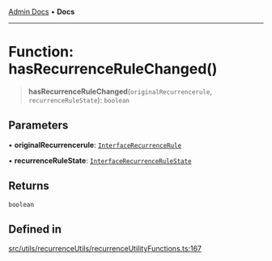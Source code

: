 [Admin Docs](/) • **Docs**

***

# Function: hasRecurrenceRuleChanged()

> **hasRecurrenceRuleChanged**(`originalRecurrencerule`, `recurrenceRuleState`): `boolean`

## Parameters

• **originalRecurrencerule**: [`InterfaceRecurrenceRule`](../../recurrenceTypes/interfaces/InterfaceRecurrenceRule.md)

• **recurrenceRuleState**: [`InterfaceRecurrenceRuleState`](../../recurrenceTypes/interfaces/InterfaceRecurrenceRuleState.md)

## Returns

`boolean`

## Defined in

[src/utils/recurrenceUtils/recurrenceUtilityFunctions.ts:167](https://github.com/PalisadoesFoundation/talawa-admin/blob/main/src/utils/recurrenceUtils/recurrenceUtilityFunctions.ts#L167)
